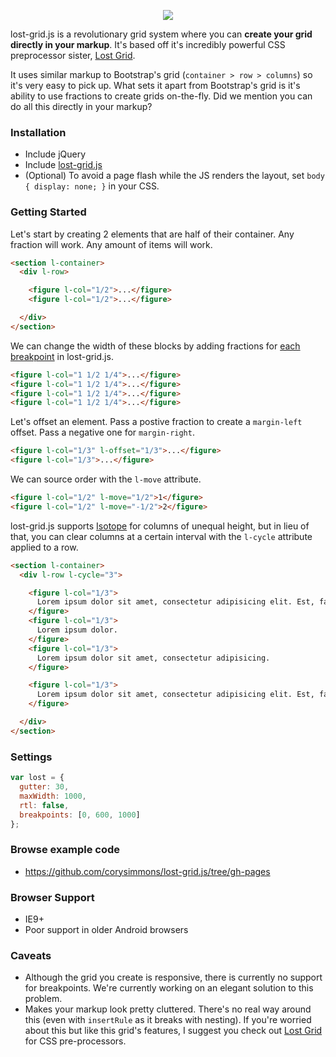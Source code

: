 <p align="center">
  <img src="http://corysimmons.github.io/lost-grid.js/lost-grid.js.svg">
</p>

lost-grid.js is a revolutionary grid system where you can **create your grid directly in your markup**. It's based off it's incredibly powerful CSS preprocessor sister, [Lost Grid](https://github.com/corysimmons/lost).

It uses similar markup to Bootstrap's grid (`container > row > columns`) so it's very easy to pick up. What sets it apart from Bootstrap's grid is it's ability to use fractions to create grids on-the-fly. Did we mention you can do all this directly in your markup?


### Installation
- Include jQuery
- Include [lost-grid.js](lost-grid.js)
- (Optional) To avoid a page flash while the JS renders the layout, set `body { display: none; }` in your CSS.


### Getting Started
Let's start by creating 2 elements that are half of their container. Any fraction will work. Any amount of items will work.

```html
<section l-container>
  <div l-row>

    <figure l-col="1/2">...</figure>
    <figure l-col="1/2">...</figure>

  </div>
</section>
```

We can change the width of these blocks by adding fractions for [each breakpoint](https://github.com/corysimmons/lost-grid.js/blob/master/lost-grid.js#L9) in lost-grid.js.

```html
<figure l-col="1 1/2 1/4">...</figure>
<figure l-col="1 1/2 1/4">...</figure>
<figure l-col="1 1/2 1/4">...</figure>
<figure l-col="1 1/2 1/4">...</figure>
```

Let's offset an element. Pass a postive fraction to create a `margin-left` offset. Pass a negative one for `margin-right`.

```html
<figure l-col="1/3" l-offset="1/3">...</figure>
<figure l-col="1/3">...</figure>
```

We can source order with the `l-move` attribute.

```html
<figure l-col="1/2" l-move="1/2">1</figure>
<figure l-col="1/2" l-move="-1/2">2</figure>
```

lost-grid.js supports [Isotope](http://isotope.metafizzy.co/) for columns of unequal height, but in lieu of that, you can clear columns at a certain interval with the `l-cycle` attribute applied to a row.

```html
<section l-container>
  <div l-row l-cycle="3">

    <figure l-col="1/3">
      Lorem ipsum dolor sit amet, consectetur adipisicing elit. Est, facilis.
    </figure>
    <figure l-col="1/3">
      Lorem ipsum dolor.
    </figure>
    <figure l-col="1/3">
      Lorem ipsum dolor sit amet, consectetur adipisicing.
    </figure>

    <figure l-col="1/3">
      Lorem ipsum dolor sit amet, consectetur adipisicing elit. Est, facilis.
    </figure>

  </div>
</section>
```


### Settings
```javascript
var lost = {
  gutter: 30,
  maxWidth: 1000,
  rtl: false,
  breakpoints: [0, 600, 1000]
};
```


### Browse example code
- https://github.com/corysimmons/lost-grid.js/tree/gh-pages


### Browser Support
- IE9+
- Poor support in older Android browsers


### Caveats
- Although the grid you create is responsive, there is currently no support for breakpoints. We're currently working on an elegant solution to this problem.
- Makes your markup look pretty cluttered. There's no real way around this (even with `insertRule` as it breaks with nesting). If you're worried about this but like this grid's features, I suggest you check out [Lost Grid](http://github.com/corysimmons/lost) for CSS pre-processors.
